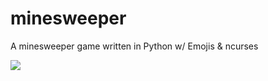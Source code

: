 # minesweeper
A minesweeper game written in Python w/ Emojis & ncurses

![](https://media.giphy.com/media/xUA7bidVpbKQpX6TAc/source.gif)
